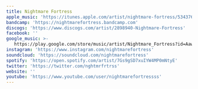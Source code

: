 ```yaml
---
title: Nightmare Fortress
apple_music: 'https://itunes.apple.com/artist/nightmare-fortress/534376798'
bandcamp: 'https://nightmarefortress.bandcamp.com'
discogs: 'https://www.discogs.com/artist/2898940-Nightmare-Fortress'
facebook: ''
google_music: >-
   https://play.google.com/store/music/artist/Nightmare_Fortress?id=Aawenyfavc7phc3v5ruoairokde
instagram: 'https://www.instagram.com/nightmarefortress'
soundcloud: 'https://soundcloud.com/nightmarefortress'
spotify: 'https://open.spotify.com/artist/7Gs9gSD7xuIYW4MP0mNtyE'
twitter: 'https://twitter.com/nghtmrfrtrss'
website: ''
youtube: 'https://www.youtube.com/user/nightmarefortressss'
---
```

